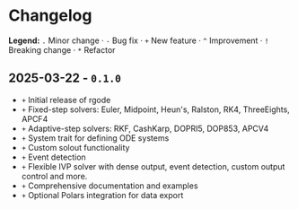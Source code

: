 # Changelog

**Legend:** `.` Minor change · `-` Bug fix · `+` New feature · `^` Improvement · `!` Breaking change · `*` Refactor

## 2025-03-22 - `0.1.0`

- `+` Initial release of rgode
- `+` Fixed-step solvers: Euler, Midpoint, Heun's, Ralston, RK4, ThreeEights, APCF4
- `+` Adaptive-step solvers: RKF, CashKarp, DOPRI5, DOP853, APCV4
- `+` System trait for defining ODE systems
- `+` Custom solout functionality
- `+` Event detection
- `+` Flexible IVP solver with dense output, event detection, custom output control and more.
- `+` Comprehensive documentation and examples
- `+` Optional Polars integration for data export